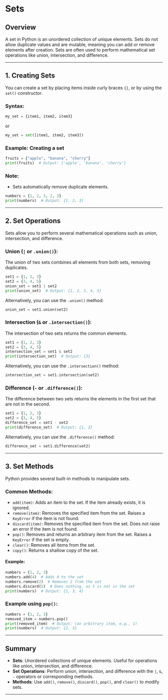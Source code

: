 # Sets

## Overview

A set in Python is an unordered collection of unique elements. Sets do not allow duplicate values and are mutable, meaning you can add or remove elements after creation. Sets are often used to perform mathematical set operations like union, intersection, and difference.

---

## 1. Creating Sets

You can create a set by placing items inside curly braces `{}`, or by using the `set()` constructor.

### Syntax:
```python
my_set = {item1, item2, item3}
```
or
```python
my_set = set([item1, item2, item3])
```

### Example: Creating a set
```python
fruits = {"apple", "banana", "cherry"}
print(fruits)  # Output: {'apple', 'banana', 'cherry'}
```

### Note:
- Sets automatically remove duplicate elements.
```python
numbers = {1, 2, 3, 2, 3}
print(numbers)  # Output: {1, 2, 3}
```

---

## 2. Set Operations

Sets allow you to perform several mathematical operations such as union, intersection, and difference.

### Union (`|` or `.union()`):
The union of two sets combines all elements from both sets, removing duplicates.

```python
set1 = {1, 2, 3}
set2 = {3, 4, 5}
union_set = set1 | set2
print(union_set)  # Output: {1, 2, 3, 4, 5}
```

Alternatively, you can use the `.union()` method:
```python
union_set = set1.union(set2)
```

### Intersection (`&` or `.intersection()`):
The intersection of two sets returns the common elements.

```python
set1 = {1, 2, 3}
set2 = {3, 4, 5}
intersection_set = set1 & set2
print(intersection_set)  # Output: {3}
```

Alternatively, you can use the `.intersection()` method:
```python
intersection_set = set1.intersection(set2)
```

### Difference (`-` or `.difference()`):
The difference between two sets returns the elements in the first set that are not in the second.

```python
set1 = {1, 2, 3}
set2 = {3, 4, 5}
difference_set = set1 - set2
print(difference_set)  # Output: {1, 2}
```

Alternatively, you can use the `.difference()` method:
```python
difference_set = set1.difference(set2)
```

---

## 3. Set Methods

Python provides several built-in methods to manipulate sets.

### Common Methods:
- `add(item)`: Adds an item to the set. If the item already exists, it is ignored.
- `remove(item)`: Removes the specified item from the set. Raises a `KeyError` if the item is not found.
- `discard(item)`: Removes the specified item from the set. Does not raise an error if the item is not found.
- `pop()`: Removes and returns an arbitrary item from the set. Raises a `KeyError` if the set is empty.
- `clear()`: Removes all items from the set.
- `copy()`: Returns a shallow copy of the set.

#### Example:
```python
numbers = {1, 2, 3}
numbers.add(4)  # Adds 4 to the set
numbers.remove(2)  # Removes 2 from the set
numbers.discard(5)  # Does nothing, as 5 is not in the set
print(numbers)  # Output: {1, 3, 4}
```

### Example using `pop()`:
```python
numbers = {1, 2, 3}
removed_item = numbers.pop()
print(removed_item)  # Output: (an arbitrary item, e.g., 1)
print(numbers)  # Output: {2, 3}
```

---

## Summary

- **Sets**: Unordered collections of unique elements. Useful for operations like union, intersection, and difference.  
- **Set Operations**: Perform union, intersection, and difference with the `|`, `&`, `-` operators or corresponding methods.  
- **Methods**: Use `add()`, `remove()`, `discard()`, `pop()`, and `clear()` to modify sets.

---